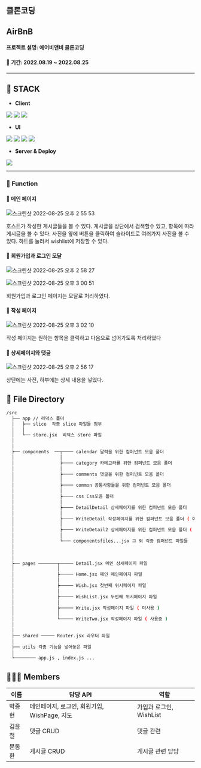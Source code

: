 <h2><b>클론코딩</b></h2>
<h2>AirBnB</h2>
<h4>프로젝트 설명: 에어비앤비 클론코딩</h4>
<h4>📆 기간: 2022.08.19 ~ 2022.08.25</h4>

<hr/>

<h2>🔧 STACK</h2>

- <strong>Client</strong>
<p>
  <img src="https://img.shields.io/badge/JavaScript-F7DF1E?style=for-the-badge&logo=JavaScript&logoColor=black">
  <img src="https://img.shields.io/badge/React-61DAFB?style=for-the-badge&logo=React&logoColor=black">
  <img src="https://img.shields.io/badge/Redux-764ABC?style=for-the-badge&logo=Redux&logoColor=white">
</p>

- <strong>UI</strong>

<p>
  <img src="https://img.shields.io/badge/styled components-DB7093?style=for-the-badge&logo=styled-components&logoColor=white">
  <img src="https://img.shields.io/badge/CSS-1572B6?style=for-the-badge&logo=CSS3&logoColor=white">
  <img src="https://img.shields.io/badge/font awsome-528DD7?style=for-the-badge&logo=Font Awesome&logoColor=white">
  <img src="https://img.shields.io/badge/Amazon S3-1572B6?style=for-the-badge&logo=Amazon S3&logoColor=white">
</p>

- <strong>Server & Deploy</strong>

<p>
  <img src="https://img.shields.io/badge/Vercel-000000?style=for-the-badge&logo=Vercel&logoColor=white">
</p>

<hr/>

### 🔎 Function

#### 📄 메인 페이지

![스크린샷 2022-08-25 오후 2 55 53](https://user-images.githubusercontent.com/97071355/186586163-7d72244e-7708-44bd-a6e3-82f719daec6f.png)

호스트가 작성한 게시글들을 볼 수 있다.
게시글을 상단에서 검색할수 있고, 항목에 따라 게시글을 볼 수 있다.
사진을 옆에 버튼을 클릭하여 슬라이드로 여러가지 사진을 볼 수 있다.
하트를 눌러서 wishlist에 저장할 수 있다.

#### 📄 회원가입과 로그인 모달

![스크린샷 2022-08-25 오후 2 58 27](https://user-images.githubusercontent.com/97071355/186586697-a7936119-72bc-44b1-8fd3-78b30deefa56.png)

![스크린샷 2022-08-25 오후 3 00 51](https://user-images.githubusercontent.com/97071355/186586810-587a25a8-35f2-4e81-8dec-e8c86fef4608.png)

회원가입과 로그인 페이지는 모달로 처리하였다.

#### 📄 작성 페이지

![스크린샷 2022-08-25 오후 3 02 10](https://user-images.githubusercontent.com/97071355/186587047-7bfa138f-0290-42ff-bab0-03ee5f27740f.png)

작성 페이지는 원하는 항목을 클릭하고 다음으로 넘어가도록 처리하였다

#### 📄 상세페이지와 댓글

![스크린샷 2022-08-25 오후 2 56 17](https://user-images.githubusercontent.com/97071355/186587103-85029d63-5363-4d3a-89ec-573723f05258.png)

상단에는 사진, 하부에는 상세 내용을 넣었다.


</hr>

## 📁 File Directory

```bash
/src
  ├── app // 리덕스 폴더
  │   ┝── slice  각종 slice 파일들 첨부         
  │   │                                     
  │   ┕── store.jsx  리덕스 store 파일         
  │
  │
  ┝── components  ──┬──── calendar 달력을 위한 컴퍼넌트 모음 폴더
  │                 │
  │                 ┝──── category 카테고라를 위한 컴퍼넌트 모음 폴더
  │                 │
  │                 ┝──── comments 댓글을 위한 컴퍼넌트 모음 폴더
  │                 │
  │                 ┝──── common 공통사항들을 위한 컴퍼넌트 모음 폴더
  │                 │
  │                 ┝──── css Css모음 폴더
  │                 │
  │                 ┝──── DetailDetail 상세페이지를 위한 컴퍼넌트 모음 폴더
  │                 │
  │                 ┝──── WriteDetail 작성페이지를 위한 컴퍼넌트 모음 폴더 ( 예비용, 사용하지 않음 ) 
  │                 │
  │                 ┝──── WriteDetail2 상세페이지를 위한 컴퍼넌트 모음 폴더 ( 현재 적용중 )
  │                 │
  │                 ┕─── componentsfiles...jsx 그 외 각종 컴퍼넌트 파일들
  │            
  │ 
  │ 
  ┝── pages ───────┬───── Detail.jsx 메인 상세페이지 파일
  │                │          
  │                ┝───── Home.jsx 메인 메인페이지 파일
  │                │          
  │                ┝───── Wish.jsx 첫번째 위시페이지 파일
  │                │          
  │                ┝───── WishList.jsx 두번째 위시페이지 파일
  │                │          
  │                ┝───── Write.jsx 작성페이지 파일 ( 미사용 )
  │                │          
  │                ┕───── WriteTwo.jsx 작성페이지 파일 ( 사용중 )
  │                                                
  │                 
  ├── shared ───── Router.jsx 라우터 파일
  │   
  ├── utils 각종 기능을 넣어놓은 파일            
  │
  ┕──────── app.js , index.js ...

```


</hr>

## 🧑🏻‍💻 Members

| 이름   | 담당 API                     | 역할                       |
| ------ | ---------------------------- | -------------------------- |
| 박종현 | 메인페이지, 로그인, 회원가입, WishPage, 지도 | 가입과 로그인, WishList |
| 김윤철 | 댓글 CRUD                  | 댓글 관련           |
| 문동환 | 게시글 CRUD                     | 게시글 관련 담당         |

